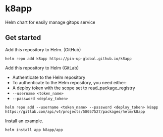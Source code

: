 # k8app
Helm chart for easily manage gitops service

## Get started

Add this repository to Helm. (GitHub)

```
helm repo add k8app https://pin-up-global.github.io/k8app
```
Add this repository to Helm (GitLab)
- Authenticate to the Helm repository
- To authenticate to the Helm repository, you need either:
- A deploy token with the scope set to read_package_registry
-  `--username <token_name>`
-  `--password <deploy_token>`
```
helm repo add --username <token_name> --password <deploy_token> k8app https://gitlab.com/api/v4/projects/58057527/packages/helm/k8app
```

Install an example.

```
helm install app k8app/app
```

## 